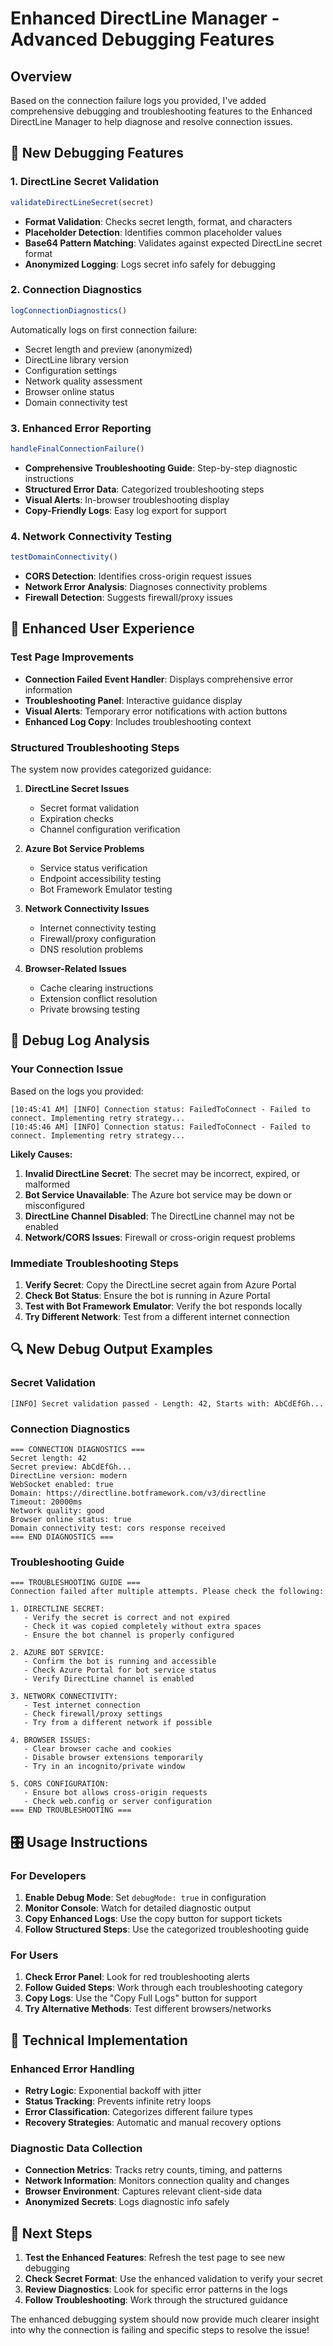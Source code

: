 # Enhanced DirectLine Manager - Advanced Debugging Features

## Overview

Based on the connection failure logs you provided, I've added comprehensive debugging and troubleshooting features to the Enhanced DirectLine Manager to help diagnose and resolve connection issues.

## 🔧 New Debugging Features

### 1. **DirectLine Secret Validation**
```javascript
validateDirectLineSecret(secret)
```
- **Format Validation**: Checks secret length, format, and characters
- **Placeholder Detection**: Identifies common placeholder values
- **Base64 Pattern Matching**: Validates against expected DirectLine secret format
- **Anonymized Logging**: Logs secret info safely for debugging

### 2. **Connection Diagnostics**
```javascript
logConnectionDiagnostics()
```
Automatically logs on first connection failure:
- Secret length and preview (anonymized)
- DirectLine library version
- Configuration settings
- Network quality assessment
- Browser online status
- Domain connectivity test

### 3. **Enhanced Error Reporting**
```javascript
handleFinalConnectionFailure()
```
- **Comprehensive Troubleshooting Guide**: Step-by-step diagnostic instructions
- **Structured Error Data**: Categorized troubleshooting steps
- **Visual Alerts**: In-browser troubleshooting display
- **Copy-Friendly Logs**: Easy log export for support

### 4. **Network Connectivity Testing**
```javascript
testDomainConnectivity()
```
- **CORS Detection**: Identifies cross-origin request issues
- **Network Error Analysis**: Diagnoses connectivity problems
- **Firewall Detection**: Suggests firewall/proxy issues

## 🎯 Enhanced User Experience

### **Test Page Improvements**
- **Connection Failed Event Handler**: Displays comprehensive error information
- **Troubleshooting Panel**: Interactive guidance display
- **Visual Alerts**: Temporary error notifications with action buttons
- **Enhanced Log Copy**: Includes troubleshooting context

### **Structured Troubleshooting Steps**
The system now provides categorized guidance:

1. **DirectLine Secret Issues**
   - Secret format validation
   - Expiration checks
   - Channel configuration verification

2. **Azure Bot Service Problems**
   - Service status verification
   - Endpoint accessibility testing
   - Bot Framework Emulator testing

3. **Network Connectivity Issues**
   - Internet connectivity testing
   - Firewall/proxy configuration
   - DNS resolution problems

4. **Browser-Related Issues**
   - Cache clearing instructions
   - Extension conflict resolution
   - Private browsing testing

## 🚨 Debug Log Analysis

### **Your Connection Issue**
Based on the logs you provided:

```
[10:45:41 AM] [INFO] Connection status: FailedToConnect - Failed to connect. Implementing retry strategy...
[10:45:46 AM] [INFO] Connection status: FailedToConnect - Failed to connect. Implementing retry strategy...
```

**Likely Causes:**
1. **Invalid DirectLine Secret**: The secret may be incorrect, expired, or malformed
2. **Bot Service Unavailable**: The Azure bot service may be down or misconfigured
3. **DirectLine Channel Disabled**: The DirectLine channel may not be enabled
4. **Network/CORS Issues**: Firewall or cross-origin request problems

### **Immediate Troubleshooting Steps**
1. **Verify Secret**: Copy the DirectLine secret again from Azure Portal
2. **Check Bot Status**: Ensure the bot is running in Azure Portal
3. **Test with Bot Framework Emulator**: Verify the bot responds locally
4. **Try Different Network**: Test from a different internet connection

## 🔍 New Debug Output Examples

### **Secret Validation**
```
[INFO] Secret validation passed - Length: 42, Starts with: AbCdEfGh...
```

### **Connection Diagnostics**
```
=== CONNECTION DIAGNOSTICS ===
Secret length: 42
Secret preview: AbCdEfGh...
DirectLine version: modern
WebSocket enabled: true
Domain: https://directline.botframework.com/v3/directline
Timeout: 20000ms
Network quality: good
Browser online status: true
Domain connectivity test: cors response received
=== END DIAGNOSTICS ===
```

### **Troubleshooting Guide**
```
=== TROUBLESHOOTING GUIDE ===
Connection failed after multiple attempts. Please check the following:

1. DIRECTLINE SECRET:
   - Verify the secret is correct and not expired
   - Check it was copied completely without extra spaces
   - Ensure the bot channel is properly configured

2. AZURE BOT SERVICE:
   - Confirm the bot is running and accessible
   - Check Azure Portal for bot service status
   - Verify DirectLine channel is enabled

3. NETWORK CONNECTIVITY:
   - Test internet connection
   - Check firewall/proxy settings
   - Try from a different network if possible

4. BROWSER ISSUES:
   - Clear browser cache and cookies
   - Disable browser extensions temporarily
   - Try in an incognito/private window

5. CORS CONFIGURATION:
   - Ensure bot allows cross-origin requests
   - Check web.config or server configuration
=== END TROUBLESHOOTING ===
```

## 🎛️ Usage Instructions

### **For Developers**
1. **Enable Debug Mode**: Set `debugMode: true` in configuration
2. **Monitor Console**: Watch for detailed diagnostic output
3. **Copy Enhanced Logs**: Use the copy button for support tickets
4. **Follow Structured Steps**: Use the categorized troubleshooting guide

### **For Users**
1. **Check Error Panel**: Look for red troubleshooting alerts
2. **Follow Guided Steps**: Work through each troubleshooting category
3. **Copy Logs**: Use the "Copy Full Logs" button for support
4. **Try Alternative Methods**: Test different browsers/networks

## 🔧 Technical Implementation

### **Enhanced Error Handling**
- **Retry Logic**: Exponential backoff with jitter
- **Status Tracking**: Prevents infinite retry loops
- **Error Classification**: Categorizes different failure types
- **Recovery Strategies**: Automatic and manual recovery options

### **Diagnostic Data Collection**
- **Connection Metrics**: Tracks retry counts, timing, and patterns
- **Network Information**: Monitors connection quality and changes
- **Browser Environment**: Captures relevant client-side data
- **Anonymized Secrets**: Logs diagnostic info safely

## 🚀 Next Steps

1. **Test the Enhanced Features**: Refresh the test page to see new debugging
2. **Check Secret Format**: Use the enhanced validation to verify your secret
3. **Review Diagnostics**: Look for specific error patterns in the logs
4. **Follow Troubleshooting**: Work through the structured guidance

The enhanced debugging system should now provide much clearer insight into why the connection is failing and specific steps to resolve the issue!
